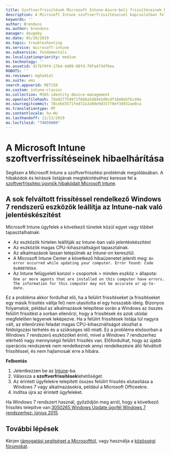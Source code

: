 ```yaml
---
title: Szoftverfrissítések Microsoft Intune-Azure-beli frissítéseinek hibáinak megoldása | Microsoft Docs
description: A Microsoft Intune szoftverfrissítéseivel kapcsolatban felmerülő problémák megoldása.
keywords: ''
author: Brenduns
ms.author: brenduns
manager: dougeby
ms.date: 05/29/2019
ms.topic: troubleshooting
ms.service: microsoft-intune
ms.subservice: fundamentals
ms.localizationpriority: medium
ms.technology: ''
ms.assetid: d17b70f4-17b4-4d89-88fd-70fa4f34fbea
ROBOTS: ''
ms.reviewer: mghadial
ms.suite: ems
search.appverid: MET150
ms.custom: intune-classic
ms.collection: M365-identity-device-management
ms.openlocfilehash: 7da927754971fb66a5d8442d0cdf18e0ebfbcd4a
ms.sourcegitcommit: 78cebd3571fed72a3a99e9d33770ef3d932ae8ca
ms.translationtype: MT
ms.contentlocale: hu-HU
ms.lasthandoff: 11/13/2019
ms.locfileid: "74059080"
---
```

# <a name="troubleshoot-software-updates-in-microsoft-intune"></a>A Microsoft Intune szoftverfrissítéseinek hibaelhárítása

Segítsen a Microsoft Intune a szoftverfrissítési problémák megoldásában. A hibakódok és leírások listájának megtekintéséhez keresse fel a [szoftverfrissítési ügynök hibakódait Microsoft Intune](../protect/software-update-agent-error-codes.md).

## <a name="windows-7-devices-with-many-superseded-updates-stop-reporting-to-intune"></a>A sok felváltott frissítéssel rendelkező Windows 7 rendszerű eszközök leállítja az Intune-nak való jelentéskészítést

Microsoft Intune ügyfelek a következő tünetek közül egyet vagy többet tapasztalhatnak:

- Az eszközök hirtelen leállítják az Intune-ban való jelentéskészítést  
- Az eszközök magas CPU-kihasználtságot tapasztalnak.
- Az alkalmazások lassan települnek az Intune-on keresztül.
- A Microsoft Intune Center a következő hibaüzenetet jeleníti meg: `An error occurred while updating your computer. Error found: Code 0x800705b4`.
- Az Intune felügyeleti konzol > csoportok > minden eszköz > állapota: `One or more agents that are installed on this computer have errors. The information for this computer may not be accurate or up-to-date.`

Ez a probléma akkor fordulhat elő, ha a felülírt frissítéseket (a frissítéseket egy másik frissítés váltja fel) nem utasította el egy hosszabb ideig. Bizonyos folyamatok, például az alkalmazások telepítése során a Windows az összes felülírt frissítést a sorban ellenőrzi, hogy a frissítések és azok utódai megfelelően legyenek leképezve. Ha a felülírt frissítések listája túl nagyra vált, az ellenőrzési feladat magas CPU-kihasználtságot okozhat a feldolgozási terhelés és a szükséges idő miatt. Ez a probléma elsősorban a Windows 7 rendszerű eszközöket érinti, mivel a Windows 7 rendszerhez elérhető nagy mennyiségű felülírt frissítés van. Előfordulhat, hogy az újabb operációs rendszerek nem rendelkeznek annyi rendelkezésre álló felváltott frissítéssel, és nem hajlamosak erre a hibára.

**Felbontás**

1. Jelentkezzen be az [Intune](https://go.microsoft.com/fwlink/?linkid=2090973)-ba.
2. Válassza a **szoftverfrissítések**lehetőséget.
3. Az érintett ügyfelekre telepített összes felülírt frissítés elutasítása a Windows 7 vagy alkalmazásokra, például a Microsoft Officeekre.
4. Indítsa újra az érintett ügyfeleket.

Ha Windows 7 rendszert használ, győződjön meg arról, hogy a következő frissítés telepítve van:[3050265 Windows Update ügyfél Windows 7 rendszerhez: június 2015](https://support.microsoft.com/kb/3050265).

## <a name="next-steps"></a>További lépések

Kérjen [támogatási segítséget a Microsofttól](get-support.md), vagy használja a [közösségi fórumokat](https://social.technet.microsoft.com/Forums/en-US/home?category=microsoftintune).